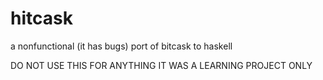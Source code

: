 # hitcask
a nonfunctional (it has bugs) port of bitcask to haskell

DO NOT USE THIS FOR ANYTHING IT WAS A LEARNING PROJECT ONLY
